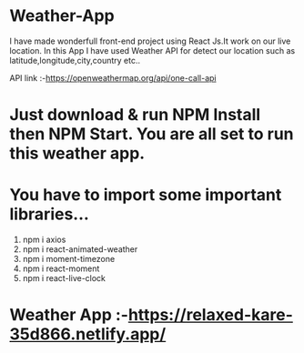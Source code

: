 # Weather-App

I have made wonderfull front-end project using React Js.It work on our live location.
In this App I have used Weather API for detect our location such as latitude,longitude,city,country etc..

 API link :-https://openweathermap.org/api/one-call-api
 
 
 # Just download & run NPM Install then NPM Start. You are all set to run this weather app.
 
 
 
 # You have to import  some important libraries...
 
 1. npm i axios
 2. npm i react-animated-weather
 3. npm i moment-timezone
 4. npm i react-moment
 5. npm i react-live-clock

# Weather App :-https://relaxed-kare-35d866.netlify.app/



